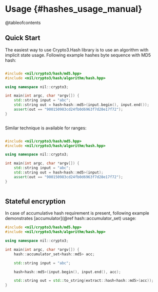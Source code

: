 # Usage {#hashes_usage_manual}

@tableofcontents

## Quick Start

The easiest way to use Crypto3.Hash library is to use an algorithm with implicit state usage. Following example hashes byte sequence with MD5 hash:
 
```cpp

#include <nil/crypto3/hash/md5.hpp>
#include <nil/crypto3/hash/algorithm/hash.hpp>

using namespace nil::crypto3;

int main(int argc, char *argv[]) {
    std::string input = "abc";
    std::string out = hash<hash::md5>(input.begin(), input.end());
    assert(out == "900150983cd24fb0d6963f7d28e17f72");
}
 
```

Similar technique is available for ranges:

```cpp

#include <nil/crypto3/hash/md5.hpp>
#include <nil/crypto3/hash/algorithm/hash.hpp>

using namespace nil::crypto3;

int main(int argc, char *argv[]) {
    std::string input = "abc";
    std::string out = hash<hash::md5>(input);
    assert(out == "900150983cd24fb0d6963f7d28e17f72");
}
 
```

## Stateful encryption

In case of accumulative hash requirement is present, following example demonstrates 
[accumulator](@ref hash::accumulator_set) usage:

```cpp
#include <nil/crypto3/hash/md5.hpp>
#include <nil/crypto3/hash/algorithm/hash.hpp>

using namespace nil::crypto3;

int main(int argc, char *argv[]) {
	hash::accumulator_set<hash::md5> acc;

	std::string input = "abc";

	hash<hash::md5>(input.begin(), input.end(), acc);

	std::string out = std::to_string(extract::hash<hash::md5>(acc));
}
```